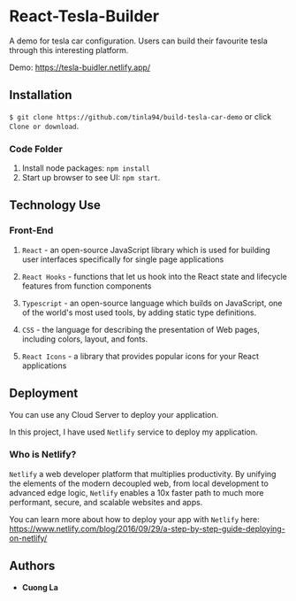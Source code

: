 # React-Tesla-Builder

A demo for tesla car configuration. Users can build their favourite tesla through this interesting platform.

Demo: https://tesla-buidler.netlify.app/

## Installation

`$ git clone https://github.com/tinla94/build-tesla-car-demo` or click `Clone or download`.

### Code Folder

1. Install node packages: `npm install`
2. Start up browser to see UI: `npm start`.

## Technology Use

### Front-End

1. `React` - an open-source JavaScript library which is used for building user interfaces specifically for single page applications

2. `React Hooks` - functions that let us hook into the React state and lifecycle features from function components

3. `Typescript` - an open-source language which builds on JavaScript, one of the world's most used tools, by adding static type definitions.

4. `CSS` - the language for describing the presentation of Web pages, including colors, layout, and fonts.

5. `React Icons` - a library that provides popular icons for your React applications

## Deployment

You can use any Cloud Server to deploy your application.

In this project, I have used `Netlify` service to deploy my application.

### Who is Netlify?

`Netlify` a web developer platform that multiplies productivity. By unifying the elements of the modern decoupled web, from local development to advanced edge logic, `Netlify` enables a 10x faster path to much more performant, secure, and scalable websites and apps.

You can learn more about how to deploy your app with `Netlify` here: https://www.netlify.com/blog/2016/09/29/a-step-by-step-guide-deploying-on-netlify/

## Authors

- **Cuong La**
